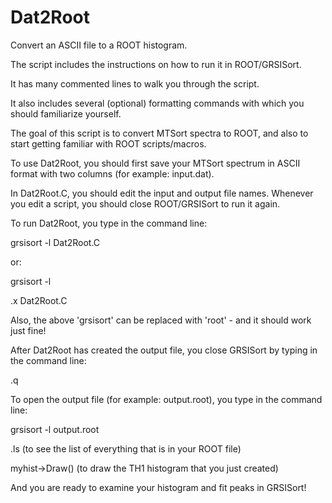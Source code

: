 # Dat2Root
Convert an ASCII file to a ROOT histogram.

The script includes the instructions on how to run it in ROOT/GRSISort.

It has many commented lines to walk you through the script.

It also includes several (optional) formatting commands with which you should familiarize yourself.

The goal of this script is to convert MTSort spectra to ROOT, and also to start getting familiar with ROOT scripts/macros.

To use Dat2Root, you should first save your MTSort spectrum in ASCII format with two columns (for example: input.dat).

In Dat2Root.C, you should edit the input and output file names. Whenever you edit a script, you should close ROOT/GRSISort to run it again.

To run Dat2Root, you type in the command line:

grsisort -l Dat2Root.C

or:

grsisort -l

.x Dat2Root.C

Also, the above 'grsisort' can be replaced with 'root' - and it should work just fine!

After Dat2Root has created the output file, you close GRSISort by typing in the command line:

.q

To open the output file (for example: output.root), you type in the command line:

grsisort -l output.root

.ls    (to see the list of everything that is in your ROOT file)

myhist->Draw()    (to draw the TH1 histogram that you just created) 

And you are ready to examine your histogram and fit peaks in GRSISort!
